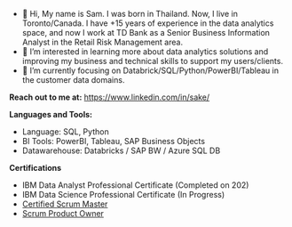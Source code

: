 - 👋 Hi, My name is Sam. I was born in Thailand. Now, I live in Toronto/Canada. I have +15 years of experience in the data analytics space, and now I work at TD Bank as a Senior Business Information Analyst in the Retail Risk Management area.
- 👀 I’m interested in learning more about data analytics solutions and improving my business and technical skills to support my users/clients.
- 🌱 I’m currently focusing on Databrick/SQL/Python/PowerBI/Tableau in the customer data domains.

**Reach out to me at:** 
https://www.linkedin.com/in/sake/

**Languages and Tools:**
- Language: SQL, Python
- BI Tools: PowerBI, Tableau, SAP Business Objects
- Datawarehouse: Databricks / SAP BW / Azure SQL DB

**Certifications**
- IBM Data Analyst Professional Certificate (Completed on 202)
- IBM Data Science Professional Certificate (In Progress)
- [Certified Scrum Master]([url](https://bcert.me/bc/html/show-badge.html?b=cadmfhqf))
- [Scrum Product Owner]([url](https://bcert.me/bc/html/show-badge.html?b=sitzbsim))
<!---
Supasakd/Supasakd is a ✨ special ✨ repository because its `README.md` (this file) appears on your GitHub profile.
You can click the Preview link to take a look at your changes.
--->
